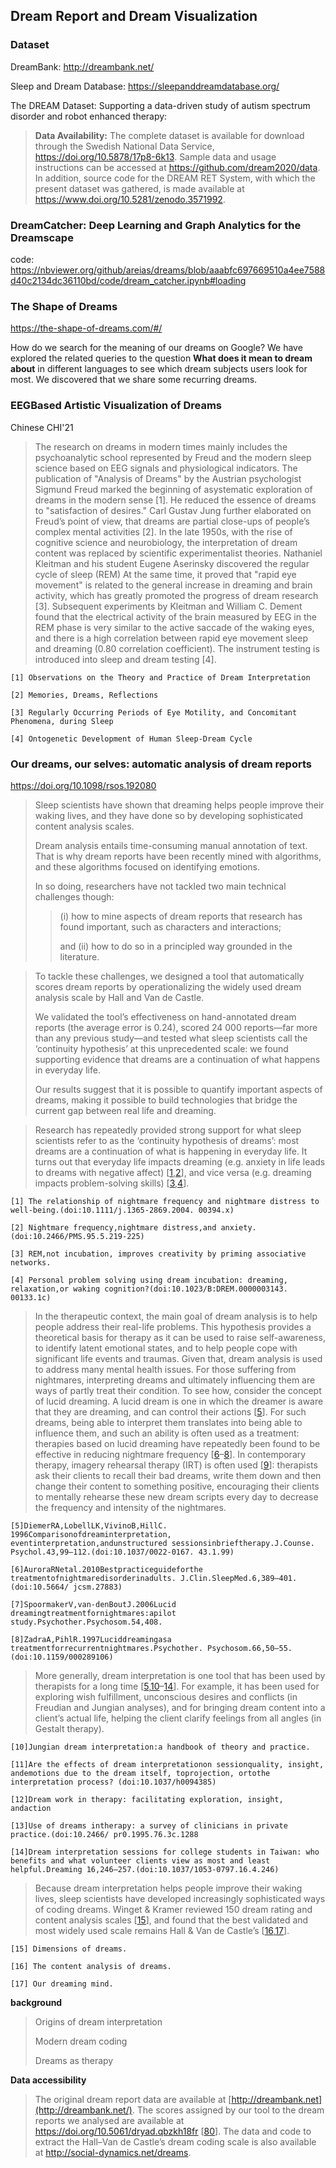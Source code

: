 ## Dream Report and Dream Visualization

### Dataset

DreamBank: http://dreambank.net/

Sleep and Dream Database: https://sleepanddreamdatabase.org/

The DREAM Dataset: Supporting a data-driven study of autism spectrum disorder and robot enhanced therapy: 

>**Data Availability:** The complete dataset is available for download through the Swedish National Data Service, https://doi.org/10.5878/17p8-6k13. Sample data and usage instructions can be accessed at https://github.com/dream2020/data. In addition, source code for the DREAM RET System, with which the present dataset was gathered, is made available at https://www.doi.org/10.5281/zenodo.3571992.



### DreamCatcher: Deep Learning and Graph Analytics for the Dreamscape

code: https://nbviewer.org/github/areias/dreams/blob/aaabfc697669510a4ee7588d40c2134dc36110bd/code/dream_catcher.ipynb#loading



### The Shape of Dreams

https://the-shape-of-dreams.com/#/

How do we search for the meaning of our dreams on Google? We have explored the related queries to the question **What does it mean to dream about** in different languages to see which dream subjects users look for most. We discovered that we share some recurring dreams.



### EEGBased Artistic Visualization of Dreams

Chinese CHI'21

> The research on dreams in modern times mainly includes the psychoanalytic school represented by Freud and the modern sleep science based on EEG signals and physiological indicators. The publication of "Analysis of Dreams" by the Austrian psychologist Sigmund Freud marked the beginning of asystematic exploration of dreams in the modern sense [1]. He reduced the essence of dreams to "satisfaction of desires." Carl Gustav Jung further elaborated on Freud’s point of view, that dreams are partial close-ups of people’s complex mental activities [2]. In the late 1950s, with the rise of cognitive science and neurobiology, the interpretation of dream content was replaced by scientific experimentalist theories. Nathaniel Kleitman and his student Eugene Aserinsky discovered the regular cycle of sleep (REM) At the same time, it proved that "rapid eye movement" is related to the general increase in dreaming and brain activity, which has greatly promoted the progress of dream research [3]. Subsequent experiments by Kleitman and William C. Dement found that the electrical activity of the brain measured by EEG in the REM phase is very similar to the active saccade of the waking eyes, and there is a high correlation between rapid eye movement sleep and dreaming (0.80 correlation coefficient). The instrument testing is introduced into sleep and dream testing [4].

```
[1] Observations on the Theory and Practice of Dream Interpretation

[2] Memories, Dreams, Reflections

[3] Regularly Occurring Periods of Eye Motility, and Concomitant Phenomena, during Sleep

[4] Ontogenetic Development of Human Sleep-Dream Cycle
```





### Our dreams, our selves: automatic analysis of dream reports

https://doi.org/10.1098/rsos.192080

> Sleep scientists have shown that dreaming helps people improve their waking lives, and they have done so by developing sophisticated content analysis scales. 
>
> Dream analysis entails time-consuming manual annotation of text. That is why dream reports have been recently mined with algorithms, and these algorithms focused on identifying emotions. 
>
> In so doing, researchers have not tackled two main technical challenges though: 
>
> > (i) how to mine aspects of dream reports that research has found important, such as characters and interactions; 
> >
> > and (ii) how to do so in a principled way grounded in the literature. 

> To tackle these challenges, we designed a tool that automatically scores dream reports by operationalizing the widely used dream analysis scale by Hall and Van de Castle. 
>
> We validated the tool’s effectiveness on hand-annotated dream reports (the average error is 0.24), scored 24 000 reports—far more than any previous study—and tested what sleep scientists call the ‘continuity hypothesis’ at this unprecedented scale: we found supporting evidence that dreams are a continuation of what happens in everyday life. 
>
> Our results suggest that it is possible to quantify important aspects of dreams, making it possible to build technologies that bridge the current gap between real life and dreaming.

>Research has repeatedly provided strong support for what sleep scientists refer to as the ‘continuity hypothesis of dreams’: most dreams are a continuation of what is happening in everyday life. It turns out that everyday life impacts dreaming (e.g. anxiety in life leads to dreams with negative affect) [[1](https://royalsocietypublishing.org/doi/10.1098/rsos.192080#RSOS192080C1),[2](https://royalsocietypublishing.org/doi/10.1098/rsos.192080#RSOS192080C2)], and vice versa (e.g. dreaming impacts problem-solving skills) [[3](https://royalsocietypublishing.org/doi/10.1098/rsos.192080#RSOS192080C3),[4](https://royalsocietypublishing.org/doi/10.1098/rsos.192080#RSOS192080C4)].

```
[1] The relationship of nightmare frequency and nightmare distress to well-being.(doi:10.1111/j.1365-2869.2004. 00394.x)

[2] Nightmare frequency,nightmare distress,and anxiety.(doi:10.2466/PMS.95.5.219-225)

[3] REM,not incubation, improves creativity by priming associative networks.

[4] Personal problem solving using dream incubation: dreaming, relaxation,or waking cognition?(doi:10.1023/B:DREM.0000003143. 00133.1c)
```

>In the therapeutic context, the main goal of dream analysis is to help people address their real-life problems. This hypothesis provides a theoretical basis for therapy as it can be used to raise self-awareness, to identify latent emotional states, and to help people cope with significant life events and traumas. Given that, dream analysis is used to address many mental health issues. For those suffering from nightmares, interpreting dreams and ultimately influencing them are ways of partly treat their condition. To see how, consider the concept of lucid dreaming. A lucid dream is one in which the dreamer is aware that they are dreaming, and can control their actions [[5](https://royalsocietypublishing.org/doi/10.1098/rsos.192080#RSOS192080C5)]. For such dreams, being able to interpret them translates into being able to influence them, and such an ability is often used as a treatment: therapies based on lucid dreaming have repeatedly been found to be effective in reducing nightmare frequency [[6](https://royalsocietypublishing.org/doi/10.1098/rsos.192080#RSOS192080C6)–[8](https://royalsocietypublishing.org/doi/10.1098/rsos.192080#RSOS192080C8)]. In contemporary therapy, imagery rehearsal therapy (IRT) is often used [[9](https://royalsocietypublishing.org/doi/10.1098/rsos.192080#RSOS192080C9)]: therapists ask their clients to recall their bad dreams, write them down and then change their content to something positive, encouraging their clients to mentally rehearse these new dream scripts every day to decrease the frequency and intensity of the nightmares.

```
[5]DiemerRA,LobellLK,VivinoB,HillC. 1996Comparisonofdreaminterpretation, eventinterpretation,andunstructured sessionsinbrieftherapy.J.Counse. Psychol.43,99–112.(doi:10.1037/0022-0167. 43.1.99)

[6]AuroraRNetal.2010Bestpracticeguideforthe treatmentofnightmaredisorderinadults. J.Clin.SleepMed.6,389–401.(doi:10.5664/ jcsm.27883)

[7]SpoormakerV,van-denBoutJ.2006Lucid dreamingtreatmentfornightmares:apilot study.Psychother.Psychosom.54,408.

[8]ZadraA,PihlR.1997Luciddreamingasa treatmentforrecurrentnightmares.Psychother. Psychosom.66,50–55.(doi:10.1159/000289106)
```



>More generally, dream interpretation is one tool that has been used by therapists for a long time [[5](https://royalsocietypublishing.org/doi/10.1098/rsos.192080#RSOS192080C5),[10](https://royalsocietypublishing.org/doi/10.1098/rsos.192080#RSOS192080C10)–[14](https://royalsocietypublishing.org/doi/10.1098/rsos.192080#RSOS192080C14)]. For example, it has been used for exploring wish fulfillment, unconscious desires and conflicts (in Freudian and Jungian analyses), and for bringing dream content into a client’s actual life, helping the client clarify feelings from all angles (in Gestalt therapy).

```
[10]Jungian dream interpretation:a handbook of theory and practice.

[11]Are the effects of dream interpretationon sessionquality, insight, andemotions due to the dream itself, toprojection, ortothe interpretation process? (doi:10.1037/h0094385)

[12]Dream work in therapy: facilitating exploration, insight, andaction

[13]Use of dreams intherapy: a survey of clinicians in private practice.(doi:10.2466/ pr0.1995.76.3c.1288

[14]Dream interpretation sessions for college students in Taiwan: who benefits and what volunteer clients view as most and least helpful.Dreaming 16,246–257.(doi:10.1037/1053-0797.16.4.246)
```



>Because dream interpretation helps people improve their waking lives, sleep scientists have developed increasingly sophisticated ways of coding dreams. Winget & Kramer reviewed 150 dream rating and content analysis scales [[15](https://royalsocietypublishing.org/doi/10.1098/rsos.192080#RSOS192080C15)], and found that the best validated and most widely used scale remains Hall & Van de Castle’s [[16](https://royalsocietypublishing.org/doi/10.1098/rsos.192080#RSOS192080C16),[17](https://royalsocietypublishing.org/doi/10.1098/rsos.192080#RSOS192080C17)].

```
[15] Dimensions of dreams.

[16] The content analysis of dreams.

[17] Our dreaming mind.
```



**background**

>Origins of dream interpretation
>
>Modern dream coding
>
>Dreams as therapy

**Data accessibility**

> The original dream report data are available at [http://dreambank.net](http://dreambank.net/). The scores assigned by our tool to the dream reports we analysed are available at https://doi.org/10.5061/dryad.qbzkh18fr [[80](https://royalsocietypublishing.org/doi/10.1098/rsos.192080#RSOS192080C80)]. The data and code to extract the Hall–Van de Castle’s dream coding scale is also available at http://social-dynamics.net/dreams.





